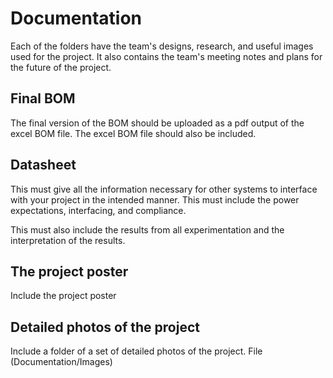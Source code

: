 # Documentation
Each of the folders have the team's designs, research, and useful images used for the project. It also contains the team's meeting notes and plans for the future of the project.



## Final BOM

The final version of the BOM should be uploaded as a pdf output of the excel BOM file. The excel BOM file should also be included.


## Datasheet 

This must give all the information necessary for other systems to interface with your project in the intended manner. This must include the power expectations, interfacing, and compliance.
	
This must also include the results from all experimentation and the interpretation of the results.
  
  
  
  
## The project poster

Include the project poster


## Detailed photos of the project

Include a folder of a set of detailed photos of the project. File (Documentation/Images)
